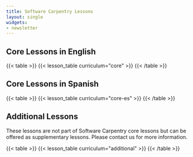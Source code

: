 ```yaml
---
title: Software Carpentry Lessons 
layout: single
widgets:
- newsletter
---
```


## Core Lessons in English

{{< table >}}
{{< lesson_table curriculum="core" >}}
{{< /table >}}

## Core Lessons in Spanish

{{< table >}}
{{< lesson_table curriculum="core-es" >}}
{{< /table >}}

## Additional Lessons

These lessons are not part of Software Carpentry core lessons but can be offered as supplementary lessons. Please contact us for more information.

{{< table >}}
{{< lesson_table curriculum="additional" >}}
{{< /table >}}

